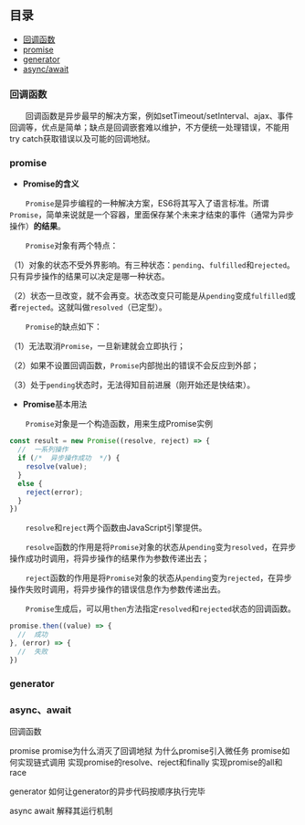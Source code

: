 ## 目录
- [回调函数](#callback)
- [promise](#promise)
- [generator](#generator)
- [async/await](#asyncawait)

### <a id="callback">回调函数</a>
&emsp;&emsp;回调函数是异步最早的解决方案，例如setTimeout/setInterval、ajax、事件回调等，优点是简单；缺点是回调嵌套难以维护，不方便统一处理错误，不能用try catch获取错误以及可能的回调地狱。



### <a id="promise">promise</a>

- **Promise的含义**

&emsp;&emsp;`Promise`是异步编程的一种解决方案，ES6将其写入了语言标准。所谓`Promise`，简单来说就是一个容器，里面保存某个未来才结束的事件（通常为异步操作）**的结果**。

&emsp;&emsp;`Promise`对象有两个特点：

（1）对象的状态不受外界影响。有三种状态：`pending`、`fulfilled`和`rejected`。只有异步操作的结果可以决定是哪一种状态。

（2）状态一旦改变，就不会再变。状态改变只可能是从`pending`变成`fulfilled`或者`rejected`。这就叫做`resolved`（已定型）。

&emsp;&emsp;`Promise`的缺点如下：

（1）无法取消`Promise`，一旦新建就会立即执行；

（2）如果不设置回调函数，`Promise`内部抛出的错误不会反应到外部；

（3）处于`pending`状态时，无法得知目前进展（刚开始还是快结束）。

- **Promise**基本用法

&emsp;&emsp;`Promise`对象是一个构造函数，用来生成Promise实例
```js
const result = new Promise((resolve, reject) => {
  //  一系列操作
  if (/*  异步操作成功  */) {
    resolve(value);
  }
  else {
    reject(error);
  }
})
```
&emsp;&emsp;`resolve`和`reject`两个函数由JavaScript引擎提供。

&emsp;&emsp;`resolve`函数的作用是将`Promise`对象的状态从`pending`变为`resolved`，在异步操作成功时调用，将异步操作的结果作为参数传递出去；

&emsp;&emsp;`reject`函数的作用是将`Promise`对象的状态从`pending`变为`rejected`，在异步操作失败时调用，将异步操作的错误信息作为参数传递出去。

&emsp;&emsp;`Promise`生成后，可以用`then`方法指定`resolved`和`rejected`状态的回调函数。
```js
promise.then((value) => {
  //  成功
}, (error) => {
  //  失败
})
```


### <a id="generator">generator</a>




### <a id="asyncawait">async、await</a>




回调函数

promise
  promise为什么消灭了回调地狱
  为什么promise引入微任务
  promise如何实现链式调用
  实现promise的resolve、reject和finally
  实现promise的all和race

generator
  如何让generator的异步代码按顺序执行完毕

async await
  解释其运行机制
